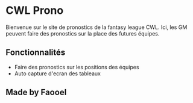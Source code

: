 # CWL Prono

Bienvenue sur le site de pronostics de la fantasy league CWL. Ici, les GM peuvent faire des pronostics sur la place des futures équipes.

## Fonctionnalités

- Faire des pronostics sur les positions des équipes
- Auto capture d'ecran des tableaux

## Made by Faooel
